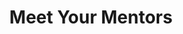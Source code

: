 ---
title: "Meet Your Mentors"
mentors:
    - title: "Harshil Prajapati"
      image: "/assets/images/financial/mentor-harshil.png"
      quote: "'I am driven by the belief that every woman has the power to shape her
          financial future. When women take charge of money matters, they not
          only strengthen themselves but uplift families and fuel the nation's
          growth. With the right guidance and confidence, no financial challenge
          is too big. Let’s break the silence around money and build a
          generation of financially fearless women.'"
    
    - title: "Isha Gil"
      image: "/assets/images/financial/mentor-isha.png"
      quote: "'I have been associated with Kiran Foundation for the past two years,
          and it has been a deeply fulfilling journey. What excites me to teach
          selflessly is the initiative itself and, most importantly, the
          students at the foundation. Their curiosity, energy, and eagerness to
          learn continuously inspire me. Being part of this initiative not only
          allows me to give back but also brings a renewed sense of purpose and
          motivation to my own life.'"

---